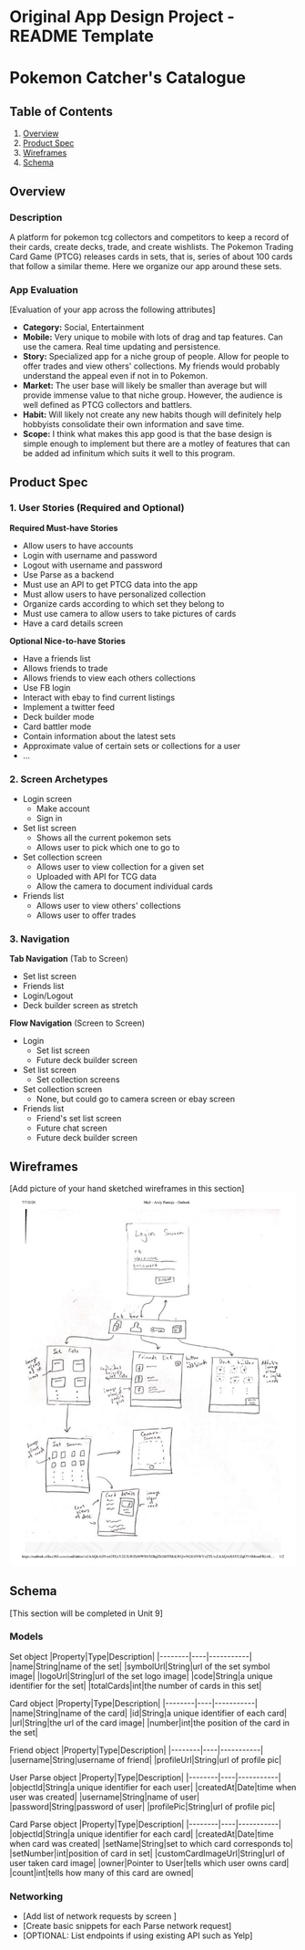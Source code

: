 Original App Design Project - README Template
===

# Pokemon Catcher's Catalogue

## Table of Contents
1. [Overview](#Overview)
1. [Product Spec](#Product-Spec)
1. [Wireframes](#Wireframes)
2. [Schema](#Schema)

## Overview
### Description
A platform for pokemon tcg collectors and competitors to keep a record of their cards, create decks, trade, and create wishlists. The Pokemon Trading Card Game (PTCG) releases cards in sets, that is, series of about 100 cards that follow a similar theme. Here we organize our app around these sets.

### App Evaluation
[Evaluation of your app across the following attributes]
- **Category:** Social, Entertainment
- **Mobile:** Very unique to mobile with lots of drag and tap features. Can use the camera. Real time updating and persistence.
- **Story:** Specialized app for a niche group of people. Allow for people to offer trades and view others' collections. My friends would probably understand the appeal even if not in to Pokemon.
- **Market:** The user base will likely be smaller than average but will provide immense value to that niche group. However, the audience is well defined as PTCG collectors and battlers.
- **Habit:** Will likely not create any new habits though will definitely help hobbyists consolidate their own information and save time.
- **Scope:** I think what makes this app good is that the base design is simple enough to implement but there are a motley of features that can be added ad infinitum which suits it well to this program.

## Product Spec

### 1. User Stories (Required and Optional)

**Required Must-have Stories**

* Allow users to have accounts
* Login with username and password
* Logout with username and password
* Use Parse as a backend
* Must use an API to get PTCG data into the app
* Must allow users to have personalized collection
* Organize cards according to which set they belong to
* Must use camera to allow users to take pictures of cards
* Have a card details screen

**Optional Nice-to-have Stories**

* Have a friends list
* Allows friends to trade
* Allows friends to view each others collections
* Use FB login
* Interact with ebay to find current listings
* Implement a twitter feed
* Deck builder mode
* Card battler mode
* Contain information about the latest sets
* Approximate value of certain sets or collections for a user
* ...

### 2. Screen Archetypes

* Login screen
   * Make account
   * Sign in
* Set list screen
   * Shows all the current pokemon sets
   * Allows user to pick which one to go to
* Set collection screen
   * Allows user to view collection for a given set
   * Uploaded with API for TCG data
   * Allow the camera to document individual cards
* Friends list
   * Allows user to view others' collections
   * Allows user to offer trades

### 3. Navigation

**Tab Navigation** (Tab to Screen)

* Set list screen
* Friends list
* Login/Logout
* Deck builder screen as stretch

**Flow Navigation** (Screen to Screen)

* Login
   * Set list screen
   * Future deck builder screen
* Set list screen
   * Set collection screens
* Set collection screen
   * None, but could go to camera screen or ebay screen
* Friends list
   * Friend's set list screen
   * Future chat screen
   * Future deck builder screen

## Wireframes
[Add picture of your hand sketched wireframes in this section]
<img src="Wireframe-1.png" width=600>

## Schema 
[This section will be completed in Unit 9]
### Models

Set object
|Property|Type|Description|
|--------|----|-----------|
|name|String|name of the set|
|symbolUrl|String|url of the set symbol image|
|logoUrl|String|url of the set logo image|
|code|String|a unique identifier for the set|
|totalCards|int|the number of cards in this set|

Card object
|Property|Type|Description|
|--------|----|-----------|
|name|String|name of the card|
|id|String|a unique identifier of each card|
|url|String|the url of the card image|
|number|int|the position of the card in the set|

Friend object
|Property|Type|Description|
|--------|----|-----------|
|username|String|username of friend|
|profileUrl|String|url of profile pic|

User Parse object
|Property|Type|Description|
|--------|----|-----------|
|objectId|String|a unique identifier for each user|
|createdAt|Date|time when user was created|
|username|String|name of user|
|password|String|password of user|
|profilePic|String|url of profile pic|

Card Parse object
|Property|Type|Description|
|--------|----|-----------|
|objectId|String|a unique identifier for each card|
|createdAt|Date|time when card was created|
|setName|String|set to which card corresponds to|
|setNumber|int|position of card in set|
|customCardImageUrl|String|url of user taken card image|
|owner|Pointer to User|tells which user owns card|
|count|int|tells how many of this card are owned|

### Networking
- [Add list of network requests by screen ]
- [Create basic snippets for each Parse network request]
- [OPTIONAL: List endpoints if using existing API such as Yelp]
